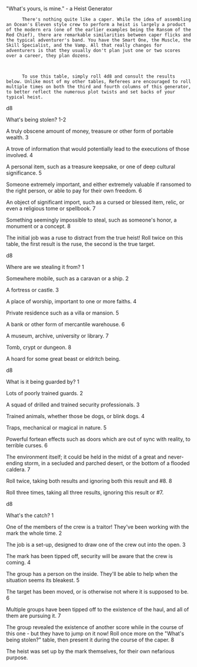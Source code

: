  "What's yours, is mine." - a Heist Generator


          There's nothing quite like a caper. While the idea of assembling an Ocean's Eleven style crew to perform a heist is largely a product of the modern era (one of the earlier examples being the Ransom of the Red Chief), there are remarkable similarities between caper flicks and the typical adventurer's band. You have the Smart One, the Muscle, the Skill Specialist, and the Vamp. All that really changes for adventurers is that they usually don't plan just one or two scores over a career, they plan dozens.



          To use this table, simply roll 4d8 and consult the results below. Unlike most of my other tables, Referees are encouraged to roll multiple times on both the third and fourth columns of this generator, to better reflect the numerous plot twists and set backs of your typical heist.



d8
	
What's being stolen?
1-2
	
A truly obscene amount of money, treasure or other form of portable wealth.
3
	
A trove of information that would potentially lead to the executions of those involved.
4
	
A personal item, such as a treasure keepsake, or one of deep cultural significance.
5
	
Someone extremely important, and either extremely valuable if ransomed to the right person, or able to pay for their own freedom.
6
	
An object of significant import, such as a cursed or blessed item, relic, or even a religious tome or spellbook.
7
	
Something seemingly impossible to steal, such as someone's honor, a monument or a concept.
8
	
The initial job was a ruse to distract from the true heist! Roll twice on this table, the first result is the ruse, the second is the true target.

d8
	
Where are we stealing it from?
1
	
Somewhere mobile, such as a caravan or a ship.
2
	
A fortress or castle.
3
	
A place of worship, important to one or more faiths.
4
	
Private residence such as a villa or mansion.
5
	
A bank or other form of mercantile warehouse.
6
	
A museum, archive, university or library.
7
	
Tomb, crypt or dungeon.
8
	
A hoard for some great beast or eldritch being.


d8
	
What is it being guarded by?
1
	
Lots of poorly trained guards.
2
	
A squad of drilled and trained security professionals.
3
	
Trained animals, whether those be dogs, or blink dogs.
4
	
Traps, mechanical or magical in nature.
5
	
Powerful fortean effects such as doors which are out of sync with reality, to terrible curses.
6
	
The environment itself; it could be held in the midst of a great and never-ending storm, in a secluded and parched desert, or the bottom of a flooded caldera.
7
	
Roll twice, taking both results and ignoring both this result and #8.
8
	
Roll three times, taking all three results, ignoring this result or #7.

d8
	
What's the catch?
1
	
One of the members of the crew is a traitor! They've been working with the mark the whole time.
2
	
The job is a set-up, designed to draw one of the crew out into the open.
3
	
The mark has been tipped off, security will be aware that the crew is coming.
4
	
The group has a person on the inside. They'll be able to help when the situation seems its bleakest.
5
	
The target has been moved, or is otherwise not where it is supposed to be.
6
	
Multiple groups have been tipped off to the existence of the haul, and all of them are pursuing it.
7
	
The group revealed the existence of another score while in the course of this one - but they have to jump on it now! Roll once more on the "What's being stolen?" table, then present it during the course of the caper.
8
	
The heist was set up by the mark themselves, for their own nefarious purpose.